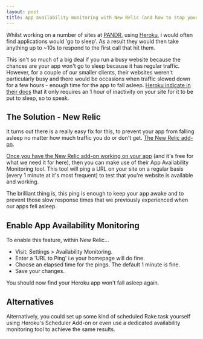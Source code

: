 ```yaml
---
layout: post
title: App availability monitoring with New Relic (and how to stop your Heroku app from falling asleep)
---
```


Whilst working on a number of sites at [PANDR](http://wearepandr.com "PANDR Web Design and Development"), using [Heroku](http://heroku.com "Heroku Cloud Hosting"), i would often find applications would 'go to sleep'. As a result they would then take anything up to ~10s to respond to the first call that hit them. 

This isn't so much of a big deal if you run a busy website because the chances are your app won't go to sleep because it has regular traffic. However, for a couple of our smaller clients, their websites weren't particularly busy and there would be occasions when traffic slowed down for a few hours - enough time for the app to fall asleep. [Heroku indicate in their docs](https://blog.heroku.com/archives/2013/6/20/app_sleeping_on_heroku "Heroku app goes to sleep") that it only requires an 1 hour of inactivity on your site for it to be put to sleep, so to speak.

## The Solution - New Relic

It turns out there is a really easy fix for this, to prevent your app from falling asleep no matter how much traffic you do or don't get. [The New Relic add-on](https://addons.heroku.com/newrelic "New Relic Heroku Add-on").

[Once you have the New Relic add-on working on your app](https://devcenter.heroku.com/articles/newrelic "New Relic Heroku Docs") (and it's free for what we need it for here), then you can make use of their App Availability Monitoring tool. This tool will ping a URL on your site on a regular basis (every 1 minute at it's most frequent) to test that you're website is available and working. 

The brilliant thing is, this ping is enough to keep your app awake and to prevent those slow response times that we previously experienced when our apps fell asleep.

## Enable App Availability Monitoring

To enable this feature, within New Relic…

* Visit: Settings > Availability Monitoring.
* Enter a 'URL to Ping' i.e your homepage will do fine.
* Choose an elapsed time for the pings. The default 1 minute is fine.
* Save your changes.

You should now find your Heroku app won't fall asleep again.

## Alternatives
Alternatively, you could set up some kind of scheduled Rake task yourself using Heroku's Scheduler Add-on or even use a dedicated availability monitoring tool to achieve the same results.